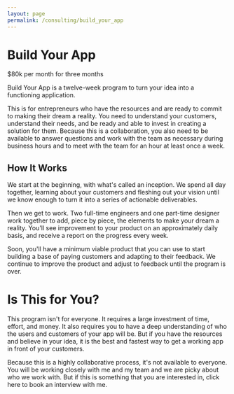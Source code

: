 ```yaml
---
layout: page
permalink: /consulting/build_your_app
---
```

# Build Your App

$80k per month for three months

Build Your App is a twelve-week program to turn your idea into a functioning
application.

This is for entrepreneurs who have the resources and are ready to
commit to making their dream a reality. You need to understand your customers,
understand their needs, and be ready and able to invest in creating a solution
for them. Because this is a collaboration, you also need to be available to
answer questions and work with the team as necessary during business hours and
to meet with the team for an hour at least once a week.

## How It Works

We start at the beginning, with what's called an inception. We spend all day
together, learning about your customers and fleshing out your vision until we
know enough to turn it into a series of actionable deliverables.

Then we get to work. Two full-time engineers and one part-time designer work
together to add, piece by piece, the elements to make your dream a reality.
You'll see improvement to your product on an approximately daily basis, and
receive a report on the progress every week.

Soon, you'll have a minimum viable product that you can use to start building a
base of paying customers and adapting to their feedback. We continue to improve
the product and adjust to feedback until the program is over.

# Is This for You?

This program isn't for everyone. It requires a large investment of time, effort,
and money. It also requires you to have a deep understanding of who the users
and customers of your app will be. But if you have the resources and believe in
your idea, it is the best and fastest way to get a working app in front of your
customers.

Because this is a highly collaborative process, it's not available to everyone.
You will be working closely with me and my team and we are picky about who we
work with. But if this is something that you are interested in, click here to
book an interview with me.
